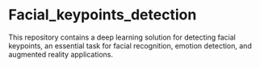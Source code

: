 # Facial_keypoints_detection
This repository contains a deep learning solution for detecting facial keypoints, an essential task for facial recognition, emotion detection, and augmented reality applications.
